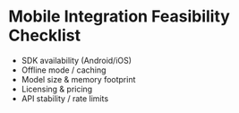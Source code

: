 # Mobile Integration Feasibility Checklist
- SDK availability (Android/iOS)
- Offline mode / caching
- Model size & memory footprint
- Licensing & pricing
- API stability / rate limits
